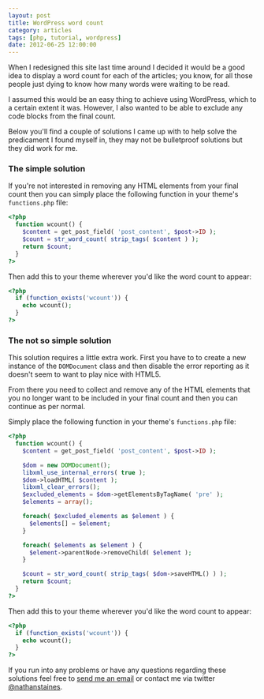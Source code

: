 ```yaml
---
layout: post
title: WordPress word count
category: articles
tags: [php, tutorial, wordpress]
date: 2012-06-25 12:00:00
---
```


When I redesigned this site last time around I decided it would be a good idea to display a word count for each of the articles; you know, for all those people just dying to know how many words were waiting to be read.

I assumed this would be an easy thing to achieve using WordPress, which to a certain extent it was. However, I also wanted to be able to exclude any code blocks from the final count.

Below you'll find a couple of solutions I came up with to help solve the predicament I found myself in, they may not be bulletproof solutions but they did work for me.

### The simple solution

If you're not interested in removing any HTML elements from your final count then you can simply place the following function in your theme's `functions.php` file:

``` php
<?php
  function wcount() {
    $content = get_post_field( 'post_content', $post->ID );
    $count = str_word_count( strip_tags( $content ) );
    return $count;
  }
?>
```

Then add this to your theme wherever you'd like the word count to appear:

``` php
<?php
  if (function_exists('wcount')) {
    echo wcount();
  }
?>
```

### The not so simple solution

This solution requires a little extra work. First you have to to create a new instance of the `DOMDocument` class and then disable the error reporting as it doesn't seem to want to play nice with HTML5.

From there you need to collect and remove any of the HTML elements that you no longer want to be included in your final count and then you can continue as per normal.

Simply place the following function in your theme's `functions.php` file:

<!-- http://stackoverflow.com/questions/1516085/strip-html-tags-and-its-contents -->
<!-- http://stackoverflow.com/questions/6090667/php-domdocument-errors-warnings-on-html5-tags -->

``` php
<?php
  function wcount() {
    $content = get_post_field( 'post_content', $post->ID );

    $dom = new DOMDocument();
    libxml_use_internal_errors( true );
    $dom->loadHTML( $content );
    libxml_clear_errors();
    $excluded_elements = $dom->getElementsByTagName( 'pre' );
    $elements = array();

    foreach( $excluded_elements as $element ) {
      $elements[] = $element;
    }

    foreach( $elements as $element ) {
      $element->parentNode->removeChild( $element );
    }

    $count = str_word_count( strip_tags( $dom->saveHTML() ) );
    return $count;
  }
?>
```

Then add this to your theme wherever you'd like the word count to appear:

``` php
<?php
  if (function_exists('wcount')) {
    echo wcount();
  }
?>
```

If you run into any problems or have any questions regarding these solutions feel free to <a href="mailto:&#110;&#097;&#116;&#104;&#097;&#110;&#064;&#110;&#097;&#116;&#104;&#097;&#110;&#115;&#116;&#097;&#105;&#110;&#101;&#115;&#046;&#099;&#111;&#109;">send me an email</a> or contact me via twitter [@nathanstaines](http://twitter.com/nathanstaines).
